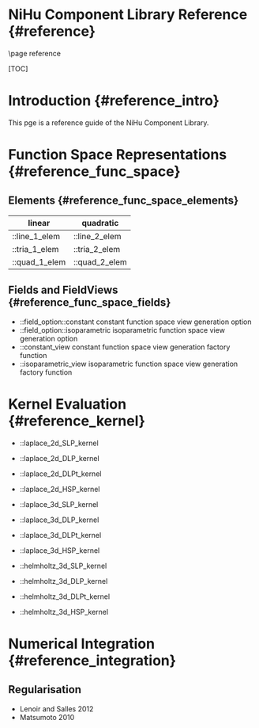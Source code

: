 NiHu Component Library Reference {#reference}
================================

\page reference

[TOC]

Introduction {#reference_intro}
============

This pge is a reference guide of the NiHu Component Library.

Function Space Representations {#reference_func_space}
==============================

Elements {#reference_func_space_elements}
--------

 linear        | quadratic
---------------|---------------
 ::line_1_elem | ::line_2_elem 
 ::tria_1_elem | ::tria_2_elem 
 ::quad_1_elem | ::quad_2_elem 

Fields and FieldViews {#reference_func_space_fields}
---------------------

- ::field_option::constant constant function space view generation option
- ::field_option::isoparametric isoparametric function space view generation option
- ::constant_view constant function space view generation factory function
- ::isoparametric_view isoparametric function space view generation factory function

Kernel Evaluation {#reference_kernel}
=================

- ::laplace_2d_SLP_kernel
- ::laplace_2d_DLP_kernel
- ::laplace_2d_DLPt_kernel
- ::laplace_2d_HSP_kernel

- ::laplace_3d_SLP_kernel
- ::laplace_3d_DLP_kernel
- ::laplace_3d_DLPt_kernel
- ::laplace_3d_HSP_kernel

- ::helmholtz_3d_SLP_kernel
- ::helmholtz_3d_DLP_kernel
- ::helmholtz_3d_DLPt_kernel
- ::helmholtz_3d_HSP_kernel

Numerical Integration {#reference_integration}
=====================

Regularisation
--------------

- Lenoir and Salles 2012
- Matsumoto 2010


